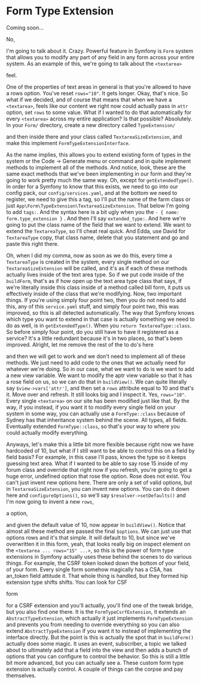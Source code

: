 # Form Type Extension

Coming soon...

No,

I'm going to talk about it. Crazy. Powerful feature in Symfony is `Form` system that
allows you to modify any part of any field in any form across your entire system. As
an example of this, we're going to talk about the `<textarea>`

feel.

One of the properties of text areas in general is that you're allowed to have a rows
option. You've reset `rows="10"`. It gets longer. Okay, that's nice. So what if we
decided, and of course that means that when we have a `<textarea>`, feels like our
content we right now could actually pass in `attr` option, set `rows` to some value.
What if I wanted to do that automatically for every `<textarea>` across my entire
application? Is that possible? Absolutely. In your `Form/` directory, create a new
directory called `TypeExtension/`

and then inside there and your class called `TextareaSizeExtension`, and make this
implement `FormTypeExtensionInterface`.

As the name implies, this allows you to extend existing form of types in the system
or the Code -> Generate menu or command and in quite implement methods to implement
all of the methods. And notice, look, these are the same exact methods that we've
been implementing in our form and they're going to work pretty much the same way. Oh,
except for `getExtendedType()`. In order for a Symfony to know that this exists, we need to
go into our config pack, our `config/services.yaml`, and at the bottom we need to
register, we need to give this a tag, so I'll put the name of the farm class or just
`App\Form\TypeExtension\TextareaSizeExtension`. That below I'm going to add
`tags:`. And the syntax here is a bit ugly when you the 
`- { name: form.type_extension }`
. And then I'll say `extended_type:`. And here we're going to put the
class name of the field that we want to extend. We want to extend the `TextareaType`,
so I'll cheat real quick. And Edda, use David for `TextareaType` copy, that class
name, delete that you statement and go and paste this right there.

Oh, when I did my comma, now as soon as we do this, every time a `TextareaType` is
created in the system, every single method on our `TextareaSizeExtension` will be
called, and it's as if each of these methods actually lives inside of the text area
type. So if we put code inside of the `buildForm`, that's as if how open up the text
area type class that says, if we're literally inside this class inside of a method
called bill form, it puts us effectively inside of the class that we're modifying.
Now, two important things. If you're using simply four point two, then you do not
need to add this, any of this `service.yaml` stuff, and simply four point two, this was
improved, so this is all detected automatically. The way that Symfony knows which
type you want to extend in that case is actually something we need to do as well, is
in `getExtendedType()`. When you `return TextareaType::class`. So before simply
four point, do you still have to have it registered as a service? It's a little
redundant because it's in two places, so that's been improved. Alright, let me remove
the rest of the to do's here

and then we will get to work and we don't need to implement all of these methods. We
just need to add code to the ones that we actually need for whatever we're doing. So
in our case, what we want to do is we want to add a new view variable. We want to
modify the aptr view variable so that it has a rose field on us, so we can do that in
`buildView()`. We can quite literally say `$view->vars['attr']`, and then set a
`rows` attribute equal to 10 and that's it. Move over and refresh. It still looks big
and I inspect it. Yes, `rows="10"`. Every single `<textarea>` on our site has been
modified just like that. By the way, if you instead, if you want it to modify every
single field on your system in some way, you can actually use a `FormType::class`
because of Sydney has that inheritance system behind the scene. All types, all
fields. Eventually extended `FormType::class`, so that's your way to where
you could actually modify everything.

Anyways, let's make this a little bit more flexible because right now we have
hardcoded of 10, but what if I still want to be able to control this on a field by
field basis? For example, in this case I'll pass, knows the type so it keeps guessing
text area. What if I wanted to be able to say rose 15 inside of my forum class and
override that right now if you refresh, you're going to get a huge error, undefined
option that rose the option. Rose does not exist. You can't just invent new options
here. There are only a set of valid options, but in `TextareaSizeExtension`, you can
invent new options. You can do it down here and `configureOptions()`, so we'll say
`$resolver->setDefaults()` and I'm now going to invent a new `rows`,

a option,

and given the default value of 10, now appear in `buildView()`. Notice that almost all
these method are passed the final `$options`. We can just use that options rows and it's
that simple. It will default to 10, but since we've overwritten it in this form,
yeah, that looks really big on inspect element on the `<textarea ... rows="15" ...>`, so this
is the power of form type extensions in Symfony actually uses these behind the scenes
to do various things. For example, the CSRF token looked down the bottom of your
field, of your form. Every single form somehow magically has a CSA, has an_token
field attitude it. That whole thing is handled, but they formed hip extension type
shifts shifts. You can look for CSF

form

for a CSRF extension and you'll actually, you'll find one of the tweak bridge, but
you also find one there. It is the `FormTypeCsrfExtension`, it extends an
`AbstractTypeExtension`, which actually it just implements `FormTypeExtension` and
prevents you from needing to override everything so you can also extend `AbstractTypeExtension`
if you want it to instead of implementing the interface directly. But the
point is this is actually the spot that in `buildForm()` actually does some magic. It
uses an event, subscriber, a topic we talked about to ultimately add that a field
into the view and then adds a bunch of options that you can configure to control the
behavior. So this is still a little bit more advanced, but you can actually see a.
These custom form type extension is actually control. A couple of things can the
corpse and pay themselves.